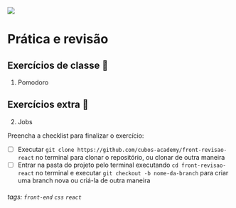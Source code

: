 ![](https://i.imgur.com/xG74tOh.png)

# Prática e revisão

## Exercícios de classe 🏫

1. Pomodoro

## Exercícios extra 🌟
2. Jobs

Preencha a checklist para finalizar o exercício:
-   [ ] Executar `git clone https://github.com/cubos-academy/front-revisao-react` no terminal para clonar o repositório, ou clonar de outra maneira
-   [ ] Entrar na pasta do projeto pelo terminal executando `cd front-revisao-react` no terminal e executar `git checkout -b nome-da-branch` para criar uma branch nova ou criá-la de outra maneira

###### tags: `front-end` `css` `react`
